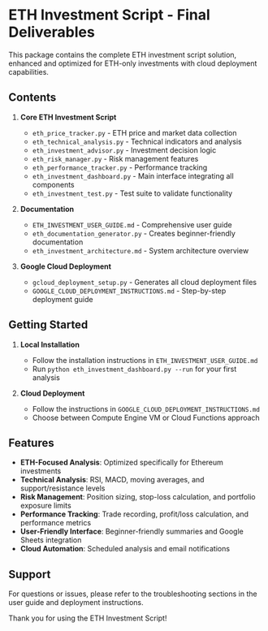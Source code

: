 # ETH Investment Script - Final Deliverables

This package contains the complete ETH investment script solution, enhanced and optimized for ETH-only investments with cloud deployment capabilities.

## Contents

1. **Core ETH Investment Script**
   - `eth_price_tracker.py` - ETH price and market data collection
   - `eth_technical_analysis.py` - Technical indicators and analysis
   - `eth_investment_advisor.py` - Investment decision logic
   - `eth_risk_manager.py` - Risk management features
   - `eth_performance_tracker.py` - Performance tracking
   - `eth_investment_dashboard.py` - Main interface integrating all components
   - `eth_investment_test.py` - Test suite to validate functionality

2. **Documentation**
   - `ETH_INVESTMENT_USER_GUIDE.md` - Comprehensive user guide
   - `eth_documentation_generator.py` - Creates beginner-friendly documentation
   - `eth_investment_architecture.md` - System architecture overview

3. **Google Cloud Deployment**
   - `gcloud_deployment_setup.py` - Generates all cloud deployment files
   - `GOOGLE_CLOUD_DEPLOYMENT_INSTRUCTIONS.md` - Step-by-step deployment guide

## Getting Started

1. **Local Installation**
   - Follow the installation instructions in `ETH_INVESTMENT_USER_GUIDE.md`
   - Run `python eth_investment_dashboard.py --run` for your first analysis

2. **Cloud Deployment**
   - Follow the instructions in `GOOGLE_CLOUD_DEPLOYMENT_INSTRUCTIONS.md`
   - Choose between Compute Engine VM or Cloud Functions approach

## Features

- **ETH-Focused Analysis**: Optimized specifically for Ethereum investments
- **Technical Analysis**: RSI, MACD, moving averages, and support/resistance levels
- **Risk Management**: Position sizing, stop-loss calculation, and portfolio exposure limits
- **Performance Tracking**: Trade recording, profit/loss calculation, and performance metrics
- **User-Friendly Interface**: Beginner-friendly summaries and Google Sheets integration
- **Cloud Automation**: Scheduled analysis and email notifications

## Support

For questions or issues, please refer to the troubleshooting sections in the user guide and deployment instructions.

Thank you for using the ETH Investment Script!
